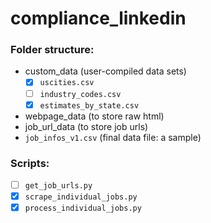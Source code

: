 # compliance_linkedin

### Folder structure:

* custom_data (user-compiled data sets)
  - [x] `uscities.csv`
  - [ ] `industry_codes.csv`
  - [x] `estimates_by_state.csv`
* webpage_data (to store raw html)
* job_url_data (to store job urls)
* `job_infos_v1.csv` (final data file: a sample)
### Scripts:
- [ ] `get_job_urls.py`
- [x] `scrape_individual_jobs.py`
- [x] `process_individual_jobs.py`
